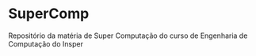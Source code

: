 # SuperComp

Repositório da matéria de Super Computação do curso de Engenharia de Computação do Insper